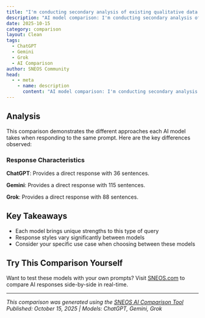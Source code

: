 ```yaml
---
title: "I'm conducting secondary analysis of existing qualitative data. Help me: 1) Assess whether existing data can answer my research question"
description: "AI model comparison: I'm conducting secondary analysis of existing qualitative data. Help me: 1) Assess whether existing ..."
date: 2025-10-15
category: comparison
layout: Clean
tags:
  - ChatGPT
  - Gemini
  - Grok
  - AI Comparison
author: SNEOS Community
head:
  - - meta
    - name: description
      content: "AI model comparison: I'm conducting secondary analysis of existing qualitative data. Help me: 1) Assess whether existing data can answer my r..."
---
```


<ChatComparison
  title="I'm conducting secondary analysis of existing qualitative data. Help me: 1) Assess whether existing data can answer my research question"
  prompt="I'm conducting secondary analysis of existing qualitative data. Help me: 1) Assess whether existing data can answer my research question"
  :responses='{"ChatGPT": "Conducting secondary analysis of existing qualitative data can be a valuable approach to exploring research questions. Here\u2019s a step-by-step guide to help you assess whether the existing data can answer your research question.\n\n### Step 1: Define Your Research Question\n\n- **Clarity**: Ensure your research question is clearly defined. What specific phenomena or behaviors are you interested in? What are the key concepts or variables involved?\n- **Scope**: Determine the scope of your question, including the population or settings you want to focus on.\n\n### Step 2: Identify the Existing Data\n\n- **Data Sources**: Identify and review the existing qualitative datasets. This could include interviews, focus groups, observational data, or other qualitative materials that have been collected.\n- **Context**: Understand the context in which the data was originally collected, including the research design, participant demographics, and specific research questions the original study aimed to address.\n\n### Step 3: Evaluate Data Relevance\n\n- **Alignment with Research Question**: Check if the existing data directly addresses your research question. Look for themes or topics in the data that relate to your question.\n- **Data Quality**: Assess the quality of the data. Consider factors such as:\n  - Credibility of the original research.\n  - Sample size and diversity.\n  - Richness of the data (e.g., depth of interviews, variety of responses).\n\n### Step 4: Analyze the Data Characteristics\n\n- **Type of Data**: Identify the type of qualitative data available (e.g., transcripts, field notes). Consider whether these data types are appropriate for answering your research question.\n- **Thematic Analysis**: Review the existing themes or findings from the original analysis. Consider whether these findings provide insights related to your question.\n- **Granularity**: Assess whether the data provides enough detail to explore the nuances of your research question.\n\n### Step 5: Consider Methodological Fit\n\n- **Analytical Methods**: Reflect on whether the methodologies used in the original study align with the analytical approach you intend to take (e.g., thematic analysis, grounded theory).\n- **Variability**: Consider if the existing data allows for different perspectives or variability that could enrich your analysis.\n\n### Step 6: Ethical Considerations\n\n- **Ethical Approval**: Ensure that the secondary analysis of the existing data aligns with ethical standards and that necessary permissions for reanalysis have been obtained.\n- **Confidentiality**: Consider whether participant confidentiality can be maintained in your analysis and any resulting publications.\n\n### Step 7: Limitations Assessment\n\n- **Gaps in Data**: Identify any potential gaps in the data that might limit your ability to answer your research question. Consider:\n  - Are there critical perspectives missing?\n  - Is there enough diversity in the sample to make generalizations?\n\n### Conclusion:\n\nAfter going through the steps outlined, you should have a clearer understanding of whether the existing qualitative data can answer your research question. If the data sufficiently aligns with your question, exhibits high quality, and possesses relevant themes, you can reasonably proceed with your secondary analysis. If significant gaps or misalignments exist, you might want to refine your research question or consider collecting new data.", "Gemini": "This is a crucial first step in any successful secondary qualitative analysis! The goal is to determine if the existing data is \u0022fit for purpose\u0022 for your specific research question, even if that purpose differs from the original study\u0027s aims.\n\nHere\u0027s a structured approach to assess whether existing qualitative data can answer your research question:\n\n---\n\n### Step 1: Clearly Define Your Research Question (RQ)\n\nBefore you can assess the data, you need a crystal-clear understanding of what you want to achieve.\n\n1.  **Formulate your RQ precisely:**\n    *   What phenomenon are you interested in?\n    *   What are the core concepts, experiences, or processes you want to explore?\n    *   What is the specific population or context your RQ refers to?\n    *   Is it an exploratory (\u0022What are...\u0022), descriptive (\u0022How do...\u0022), or explanatory (\u0022Why do...\u0022) question?\n    *   *Example: Instead of \u0022Experiences of nurses,\u0022 refine to \u0022How do newly qualified nurses (within their first year) describe their emotional experiences navigating the transition from student to professional in acute care settings?\u0022*\n2.  **Identify Key Concepts \u0026 Keywords:** List the main ideas, constructs, and terms central to your RQ. These will be your \u0022search terms\u0022 when examining the existing data.\n3.  **Determine the Required Depth \u0026 Breadth:**\n    *   Do you need rich, in-depth narratives from a few individuals, or a broader perspective across a larger sample?\n    *   Are you looking for detailed descriptions of a specific process, or a more general understanding of an experience?\n\n---\n\n### Step 2: Thoroughly Understand the Existing Qualitative Data\n\nYou need to become intimately familiar with the original study and its data.\n\n1.  **Review the Original Study\u0027s Research Question(s) and Aims:**\n    *   What was the primary purpose of the original study?\n    *   What were they trying to understand or explain?\n    *   This is the first point of comparison. If the original aims are highly tangential, your work to justify the fit will be harder.\n2.  **Examine the Data Collection Methods:**\n    *   **Interview/Focus Group Schedules/Guides:** This is arguably the *most important document* for your assessment.\n        *   **What specific questions were asked?** Look for questions directly or indirectly related to your key concepts/keywords.\n        *   **What topics were explored?**\n        *   **What was the level of detail/probing?** Did they ask open-ended questions that allowed for rich narratives, or more closed, factual questions?\n        *   *If your RQ is about emotional experiences, did the original guide include questions about feelings, challenges, coping, etc.?*\n    *   **Type of Data Collected:** Interviews (individual, paired), focus groups, observations, field notes, documents, visual data?\n    *   **Setting \u0026 Context of Data Collection:** Where and when was the data collected? (e.g., in participants\u0027 homes, a clinic, online, specific time period).\n3.  **Understand the Participants/Sampling Strategy:**\n    *   **Who were the participants?** (Demographics, roles, experiences, specific characteristics).\n    *   **How were they recruited?** (Sampling strategy \u2013 e.g., purposive, convenience).\n    *   **Is this population relevant to your RQ?** If your RQ is about \u0022newly qualified nurses,\u0022 but the original study interviewed nurses with 10\u002B years of experience, there\u0027s a poor fit.\n    *   **What was the sample size?** (While qualitative doesn\u0027t prioritize size, too few may limit depth, too many might be unwieldy depending on your RQ).\n4.  **Assess the Volume and Richness of the Data:**\n    *   **How many interviews/focus groups/observations?**\n    *   **What is the length/detail of the transcripts/field notes?** Are they verbatim? Do they include non-verbal cues?\n    *   **Does the data \u0022feel\u0022 rich and descriptive?** Are there long passages where participants elaborate on their experiences, or are responses generally brief?\n    *   *You might need to read a few sample transcripts to get a feel for the data\u0027s quality and depth.*\n5.  **Consider the Context of the Original Study:**\n    *   **Time Period:** Is the data too old to be relevant to current contexts? (e.g., data from the 1980s about social media use would be irrelevant).\n    *   **Geographic/Cultural Context:** Is the setting of the original study appropriate for your RQ, or does it introduce too many confounding variables (e.g., data from a specific healthcare system in one country may not generalize to another if your RQ is aiming for broader applicability)?\n\n---\n\n### Step 3: Direct Comparison \u2013 Assess the \u0022Fit\u0022\n\nNow, bring your RQ and the data details together.\n\n1.  **Conceptual/Topical Alignment:**\n    *   Do the **key concepts** and **topics** in your RQ directly overlap with what was explored in the original data?\n    *   Are your keywords present, explicitly or implicitly, within the interview questions or participant responses?\n    *   *Look beyond surface-level topics. If your RQ is about \u0022resilience,\u0022 did the original study ask about \u0022coping strategies,\u0022 \u0022bouncing back,\u0022 \u0022overcoming challenges,\u0022 even if they didn\u0027t use the word \u0022resilience\u0022?*\n2.  **Depth of Exploration:**\n    *   Did the original data collection methods (especially interview questions and probing) delve deeply enough into the areas relevant to your RQ?\n    *   Is there enough *thick description* in the transcripts for you to develop new themes and interpretations related to your RQ?\n    *   *If your RQ requires understanding motivations, did the original interviewers ask \u0022why\u0022 questions, or just \u0022what\u0022 questions?*\n3.  **Participant Relevance:**\n    *   Are the experiences and perspectives captured in the existing data from participants directly relevant to your RQ\u0027s population?\n4.  **Contextual Suitability:**\n    *   Is the time, place, and socio-cultural context of the existing data appropriate for answering your RQ, or would it introduce significant limitations?\n5.  **Potential for New Insights (The \u0022Secondary\u0022 Aspect):**\n    *   Can you genuinely ask *new questions* of this data that weren\u0027t the primary focus of the original analysis?\n    *   Are you able to bring a different theoretical lens, conceptual framework, or analytical focus to the data that will yield novel findings, rather than just repeating the original analysis in different words? This is crucial for justifying secondary analysis.\n    *   *Example: Original study explored \u0022nurses\u0027 daily tasks.\u0022 Your RQ looks at \u0022power dynamics between nurses and doctors.\u0022 While the original data may describe interactions, you\u0027re re-interpreting those interactions through a new lens.*\n\n---\n\n### Step 4: Practical and Ethical Considerations\n\n1.  **Data Accessibility and Usability:**\n    *   Do you have permission to access and use the raw data (transcripts, audio recordings, field notes)?\n    *   Is the data in a usable format (e.g., good quality transcripts, easily searchable)?\n2.  **Ethical Permissions:**\n    *   Were participants originally informed that their data might be used for secondary analysis? If not, do you need to seek additional ethical approval or anonymize the data even more rigorously?\n    *   Do you have all necessary ethical approvals from your own institution?\n3.  **Data Quality:**\n    *   Are the transcripts accurate and detailed?\n    *   Are audio recordings clear enough if you need to go back to them?\n    *   Were the original interviewers skilled in eliciting rich responses?\n\n---\n\n### Making the Decision\n\n*   **Strong Fit:** The data directly addresses many of your RQ\u0027s core concepts with sufficient depth and from a relevant population/context. You can apply a new lens to gain novel insights.\n*   **Partial Fit:** Some aspects of your RQ are covered, but others are sparse, or the data isn\u0027t as rich as you\u0027d like. You might need to narrow your RQ, focus on a sub-question, or acknowledge significant limitations.\n*   **Poor Fit:** The data doesn\u0027t align with your RQ\u0027s core concepts, is too shallow, or comes from an irrelevant population/context. **Do not force a fit.** It\u0027s better to pivot to a different RQ or seek different data.\n\n**Recommendation:** Create a detailed matrix or checklist based on the above points to systematically compare your RQ against the existing data. Document your findings clearly, noting strengths, weaknesses, and potential limitations of using this specific dataset for your research. This documentation will be invaluable for your methods section.", "Grok": "### Assessing Existing Data for Secondary Qualitative Analysis\n\nConducting secondary analysis of qualitative data (e.g., interviews, focus groups, or open-ended survey responses) is a valuable way to generate new insights without collecting fresh data. However, its success hinges on whether the existing dataset aligns with your research question (RQ). Below, I\u0027ll guide you through a structured process to assess this. This draws from established qualitative research methods (e.g., Heaton\u0027s framework for secondary analysis and guidelines from the Qualitative Data Repository).\n\n#### Step 1: Clearly Define Your Research Question\nBefore assessing the data, refine your RQ to make it specific and focused. A good RQ for secondary analysis should be exploratory or interpretive, as qualitative data excels at understanding experiences, meanings, or processes rather than testing hypotheses.\n- **Example**: If your RQ is \u0022How do low-income families in urban areas perceive barriers to healthcare access?\u0022 ensure it\u0027s bounded by themes, population, and context.\n- **Tip**: Ask yourself: What key concepts (e.g., themes, categories) must the data cover? If your RQ requires data on unrelated topics (e.g., economic policy instead of personal experiences), the dataset won\u0027t suffice.\n\n#### Step 2: Review the Provenance and Characteristics of the Existing Data\nExamine the dataset\u0027s origins to gauge fit. Key questions to answer:\n- **Original Purpose and Scope**: What was the primary study designed to investigate? If it overlaps substantially with your RQ (e.g., both focus on healthcare barriers), it\u0027s promising. Tools like the study\u0027s methodology section or codebook can reveal this.\n  - **Fit Check**: High overlap = Strong potential (e.g., original data on family health experiences). Low overlap = Limited use; you might only extract tangential insights.\n- **Sample and Context**: Does the population, time period, and setting match your RQ? Qualitative data is context-sensitive\u2014e.g., data from 2010 rural India may not address 2023 urban U.S. experiences.\n  - **Fit Check**: Alignment in demographics (age, gender, socioeconomic status) and geographic/cultural context boosts relevance. Mismatches (e.g., sample too homogeneous) may introduce bias or gaps.\n- **Data Quality and Depth**: Is the data rich enough? Look for verbatim transcripts, detailed field notes, or multimedia (e.g., audio). Assess volume (e.g., 20 interviews vs. 200) and saturation (did the original study capture varied perspectives?).\n  - **Fit Check**: If your RQ needs nuanced emotional or narrative data, superficial summaries won\u0027t work. Ethical access (e.g., via repositories like UK Data Service) ensures usability.\n\n#### Step 3: Conduct a Preliminary Data Exploration\nDip into the data to test alignment without full analysis.\n- **Thematic Mapping**: Skim a subset (10-20% of the data) and note emergent themes using basic coding (manual or software like NVivo/Atlas.ti). Compare these to your RQ\u0027s core elements.\n  - **Fit Indicators**:\n    - **Strong Fit**: Themes directly address your RQ (e.g., recurring mentions of \u0022cost\u0022 and \u0022transport\u0022 in healthcare data).\n    - **Partial Fit**: Some relevant snippets, but sparse or indirect (e.g., healthcare mentioned but not as the focus).\n    - **Poor Fit**: No relevant content; forcing analysis risks misinterpretation.\n- **Search for Key Terms**: Use keyword searches (e.g., \u0022barrier,\u0022 \u0022access\u0022) to quantify mentions, but remember qualitative analysis prioritizes context over counts.\n- **Gaps Assessment**: Identify what\u0027s missing\u2014e.g., if your RQ involves gender dynamics but the data is gender-neutral, note this as a limitation.\n\n#### Step 4: Evaluate Feasibility and Ethical Considerations\n- **Analytical Feasibility**: Can you reinterpret the data for your RQ? Secondary analysis shines for new angles (e.g., re-analyzing old interviews through a post-pandemic lens) but falters if the original framing biases interpretations.\n- **Ethical and Practical Issues**: Ensure data access complies with consent (e.g., original participants agreed to reuse?). Address reflexivity\u2014your perspective might differ from the original researcher\u0027s.\n  - **Red Flags**: If data lacks anonymization or your RQ could stigmatize groups, pivot or seek ethics approval.\n- **Resource Check**: Factor in time for recoding and your expertise; mismatched data can inflate effort without payoff.\n\n#### Step 5: Decide and Document\n- **Overall Assessment**: Rate fit on a scale (e.g., 1-5) based on the above. If \u22654, proceed with secondary analysis, noting strengths/limitations in your methods section. If \u003C3, consider alternatives like supplementing with primary data or refining your RQ.\n- **Documentation Tip**: Create a \u0022fit matrix\u0022 table:\n  \n  | Aspect          | Original Data Description | Alignment with RQ | Gaps/Limitations |\n  |-----------------|---------------------------|-------------------|------------------|\n  | Purpose        | Healthcare access study  | High (overlaps on barriers) | None             |\n  | Sample         | 50 urban families, 2018  | Medium (pre-COVID) | Lacks recent context |\n  | Themes         | Cost, stigma, logistics  | High              | No mental health angle |\n\nIf the data doesn\u0027t fit, secondary analysis can still inform a pilot study or literature gaps. Share more details about your RQ and dataset (e.g., size, source) for tailored advice\u2014I\u0027m here to help refine this further!"}' published-date="{DateTime.UtcNow:HH:mm}"
/>

## Analysis

This comparison demonstrates the different approaches each AI model takes when responding to the same prompt. Here are the key differences observed:

### Response Characteristics

**ChatGPT**: Provides a direct response with 36 sentences. 

**Gemini**: Provides a direct response with 115 sentences. 

**Grok**: Provides a direct response with 88 sentences. 

## Key Takeaways

- Each model brings unique strengths to this type of query
- Response styles vary significantly between models
- Consider your specific use case when choosing between these models

## Try This Comparison Yourself

Want to test these models with your own prompts? Visit [SNEOS.com](https://sneos.com) to compare AI responses side-by-side in real-time.

---

*This comparison was generated using the [SNEOS AI Comparison Tool](https://sneos.com)*
*Published: October 15, 2025 | Models: ChatGPT, Gemini, Grok*
